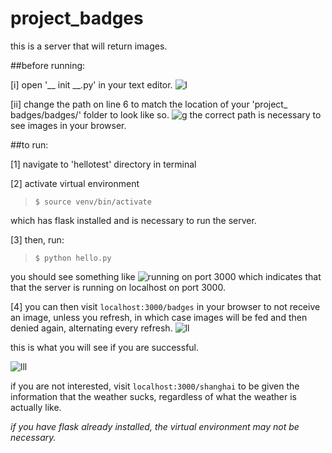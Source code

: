 # project_badges
this is a server that will return images.

##before running:

[i] open '__ init __.py' in your text editor.
![l](https://user-images.githubusercontent.com/35032810/39611688-3155bb16-4f8c-11e8-8ffd-c8496720ed57.png)

[ii] change the path on line 6 to match the location of your 'project_ badges/badges/' folder to look like so.
![g](https://user-images.githubusercontent.com/35032810/39611721-8124a828-4f8c-11e8-872b-427fa7ea2220.png)
the correct path is necessary to see images in your browser.


##to run:

[1] navigate to 'hellotest' directory in terminal 

[2] activate virtual environment 
>`$ source venv/bin/activate`

which has flask installed and is necessary to run the server.

[3] then, run: 
>`$ python hello.py`

you should see something like
![running on port 3000](https://user-images.githubusercontent.com/35032810/39610601-1e8ff22e-4f84-11e8-9d52-c3f61a72e14a.png) 
which indicates that that the server is running on localhost on port 3000.


[4] you can then visit `localhost:3000/badges` in your browser to not receive an image, unless you refresh, in which case images will be fed and then denied again, alternating every refresh.
![ll](https://user-images.githubusercontent.com/35032810/39610948-61474d18-4f86-11e8-883c-7886443ec094.png)

this is what you will see if you are successful.

![lll](https://user-images.githubusercontent.com/35032810/39611085-5c205a54-4f87-11e8-94a3-fd4ab708bb45.png)

if you are not interested, visit `localhost:3000/shanghai` to be given the information that the weather sucks, regardless of what the weather is actually like.



*if you have flask already installed, the virtual environment may not be necessary.*
